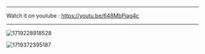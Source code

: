 ________________________________________________

Watch it on youtube : https://youtu.be/648MbPiag4c


______________

![1719228918528](https://github.com/vishalsoniindia/WoofWhimsy-a-Digital-Pet-Dog/assets/59290454/0e8348df-9a35-401a-9ba2-c6299de24045)



![1719372395187](https://github.com/vishalsoniindia/WoofWhimsy-a-Digital-Pet-Dog/assets/59290454/0e613e2a-a9f4-4052-846c-4ee193d29e41)
